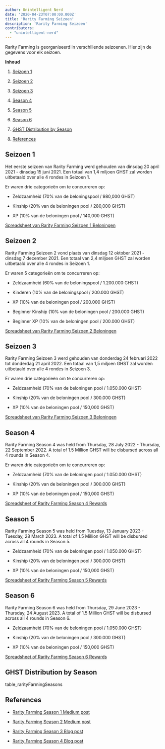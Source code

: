 ```yaml
---
author: Unintelligent Nerd
date: '2020-04-23T07:00:00.000Z'
title: 'Rarity Farming Seizoen'
description: 'Rarity Farming Seizoen'
contributors:
  - "unintelligent-nerd"
---
```


Rarity Farming is georganiseerd in verschillende seizoenen. Hier zijn de gegevens voor elk seizoen.

<div class="contentsBox">

**Inhoud**

<ol>
<li><a href=#season-1>Seizoen 1</a></p>
<li><a href=#season-2>Seizoen 2</a></p>
<li><a href=#season-3>Seizoen 3</a></p>
<li><a href=#season-4>Season 4</a></p>
<li><a href=#season-5>Season 5</a></p>
<li><a href=#season-6>Season 6</a></p>
<li><a href=#ghst-distribution-by-season>GHST Distribution by Season</a></p>
<li><a href=#references>References</a></p>
</ol>

</div>

## Seizoen 1

Het eerste seizoen van Rarity Farming werd gehouden van dinsdag 20 april 2021 - dinsdag 15 juni 2021. Een totaal van 1,4 miljoen GHST zal worden uitbetaald over alle 4 rondes in Seizoen 1.

Er waren drie categorieën om te concurreren op:

* Zeldzaamheid (70% van de beloningspool / 980,000 GHST)

* Kinship (20% van de beloningen pool / 280,000 GHST)

* XP (10% van de beloningen pool / 140,000 GHST)

[Spreadsheet van Rarity Farming Seizoen 1 Beloningen](https://docs.google.com/spreadsheets/d/1Q8vvu38B5cgs2zor8GmkBNHOT9ZZ6i1OBe8JvNlHSFI/)

## Seizoen 2

Rarity Farming Seizoen 2 vond plaats van dinsdag 12 oktober 2021 - dinsdag 7 december 2021. Een totaal van 2,4 miljoen GHST zal worden uitbetaald over alle 4 rondes in Seizoen 1.

Er waren 5 categorieën om te concurreren op:

* Zeldzaamheid (60% van de beloningspool / 1.200.000 GHST)

* Kinderen (10% van de beloningspool / 200.000 GHST)

* XP (10% van de beloningen pool / 200.000 GHST)

* Beginner Kinship (10% van de beloningen pool / 200.000 GHST)

* Beginner XP (10% van de beloningen pool / 200.000 GHST)

[Spreadsheet van Rarity Farming Seizoen 2 Beloningen](https://docs.google.com/spreadsheets/d/1H5MmCmMxTGlbae3FT-v-w7T5XH6pN7y9trAFlb4lxbQ/)

## Seizoen 3

Rarity Farming Seizoen 3 werd gehouden van donderdag 24 februari 2022 tot donderdag 21 april 2022. Een totaal van 1,5 miljoen GHST zal worden uitbetaald over alle 4 rondes in Seizoen 3.

Er waren drie categorieën om te concurreren op:

* Zeldzaamheid (70% van de beloningen pool / 1.050.000 GHST)

* Kinship (20% van de beloningen pool / 300.000 GHST)

* XP (10% van de beloningen pool / 150,000 GHST)

[Spreadsheet van Rarity Farming Seizoen 3 Beloningen](https://docs.google.com/spreadsheets/d/1jH6IEJ7Xu_YvblgEPX9UpT-phLelJ5XsmknkaxQOg7A/)

## Season 4

Rarity Farming Season 4 was held from Thursday, 28 July 2022 - Thursday, 22 September 2022. A total of 1.5 Million GHST will be disbursed across all 4 rounds in Season 4.

Er waren drie categorieën om te concurreren op:

* Zeldzaamheid (70% van de beloningen pool / 1.050.000 GHST)

* Kinship (20% van de beloningen pool / 300.000 GHST)

* XP (10% van de beloningen pool / 150,000 GHST)

[Spreadsheet of Rarity Farming Season 4 Rewards](https://docs.google.com/spreadsheets/d/1VWmd-DD_L45nBOCxIhtGvnBK_JnbmUNqWFRAPl-KwjU/)

## Season 5

Rarity Farming Season 5 was held from Tuesday, 13 January 2023 - Tuesday, 28 March 2023. A total of 1.5 Million GHST will be disbursed across all 4 rounds in Season 5.

* Zeldzaamheid (70% van de beloningen pool / 1.050.000 GHST)

* Kinship (20% van de beloningen pool / 300.000 GHST)

* XP (10% van de beloningen pool / 150,000 GHST)

[Spreadsheet of Rarity Farming Season 5 Rewards](https://docs.google.com/spreadsheets/d/1_7YoQgarJWauRb1KAkU3rIi9QMCrG3Zy4VI9vv7qyCA/)

## Season 6

Rarity Farming Season 6 was held from Thursday, 29 June 2023 - Thursday, 24 August 2023. A total of 1.5 Million GHST will be disbursed across all 4 rounds in Season 6.

* Zeldzaamheid (70% van de beloningen pool / 1.050.000 GHST)

* Kinship (20% van de beloningen pool / 300.000 GHST)

* XP (10% van de beloningen pool / 150,000 GHST)

[Spreadsheet of Rarity Farming Season 6 Rewards](https://docs.google.com/spreadsheets/d/1BkAhzkgkcDNVJKQ7bDL3etpjDjB7ml8iJuMzC1A-KlU/)

## GHST Distribution by Season

table_rarityFarmingSeasons

## References

* [Rarity Farming Season 1 Medium post](https://aavegotchi.medium.com/aavegotchi-rarity-farming-season-1-rewards-finalized-2db81e9f66e8)

* [Rarity Farming Season 2 Medium post](https://aavegotchi.medium.com/rarity-farming-season-2-is-coming-dates-announced-7047896eb3ab)

* [Rarity Farming Season 3 Blog post](https://blog.aavegotchi.com/aavegotchi-rarity-farming-season-3-is-coming/)

* [Rarity Farming Season 4 Blog post](https://blog.aavegotchi.com/aavegotchi-rarity-farming-season-4-is-comng/)
